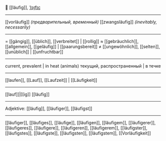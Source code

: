 🏃 [[läufig]], [ˈlɔɪ̯fɪç](https://youglish.com/pronounce/läufig/german)

---
[[vorläufig]] *(предварительный, временный)* 
[[zwangsläufig]] *(inevitably, necessarily)*  

---
= [[gängig]], [[üblich]], [[verbreitet]] | [[rollig]]
≈ [[gebräuchlich]], [[allgemein]], [[geläufig]] | [[paarungsbereit]]
≠ [[ungewöhnlich]], [[selten]], [[unüblich]] | [[unfruchtbar]]

---
current, prevalent | in heat (animals)
текущий, распространенный | в течке

---
[[laufen]], [[Lauf]], [[Laufzeit]] | [[Läufigkeit]]

---
[[lauf]]|[[ig]]
[[läufig]]


---
Adjektive: [[läufig]], [[läufiger]], [[läufigst]]

---
[[läufiger]], [[läufiges]], [[läufige]], [[läufigen]], [[läufigem]], [[läufigerer]], [[läufigeres]], [[läufigere]], [[läufigeren]], [[läufigerem]], [[läufigster]], [[läufigstes]], [[läufigste]], [[läufigsten]], [[läufigstem]], [[Vorläufigkeit]]